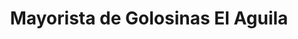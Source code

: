 ---
title: "Mayorista de Golosinas El Aguila"
url: /parana/mayorista-de-golosinas-el-aguila/
shop: mayorista
---